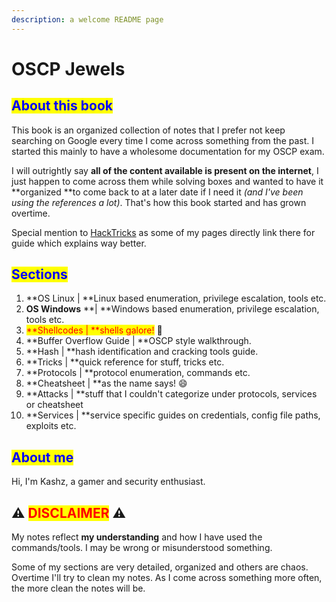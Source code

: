 ```yaml
---
description: a welcome README page
---
```


# OSCP Jewels

## <mark style="color:blue;">About this book</mark>

This book is an organized collection of notes that I prefer not keep searching on Google every time I come across something from the past. I started this mainly to have a wholesome documentation for my OSCP exam.

I will outrightly say **all of the content available is present on the internet**, I just happen to come across them while solving boxes and wanted to have it **organized **to come back to at a later date if I need it _(and I've been using the references a lot)_. That's how this book started and has grown overtime.

Special mention to [HackTricks](https://book.hacktricks.xyz) as some of my pages directly link there for guide which explains way better.

## <mark style="color:blue;">Sections</mark> <mark style="color:green;"></mark>

1. **OS Linux  | **Linux based enumeration, privilege escalation, tools etc.
2. **OS Windows** **| **Windows based enumeration, privilege escalation, tools etc.
3. <mark style="color:red;">**Shellcodes | **</mark><mark style="color:red;">shells galore!</mark> :partying_face:
4. **Buffer Overflow Guide | **OSCP style walkthrough.
5. **Hash | **hash identification and cracking tools guide.
6. **Tricks | **quick reference for stuff, tricks etc.
7. **Protocols | **protocol enumeration, commands etc.
8. **Cheatsheet | **as the name says! :smile:
9. **Attacks | **stuff that I couldn't categorize under protocols, services or cheatsheet
10. **Services | **service specific guides on credentials, config file paths, exploits etc.

## <mark style="color:blue;">About me</mark>

Hi, I'm Kashz, a gamer and security enthusiast. 

## <mark style="color:red;"></mark>:warning: <mark style="color:red;">DISCLAIMER</mark> :warning:<mark style="color:red;"></mark>

My notes reflect **my understanding** and how I have used the commands/tools. I may be wrong or misunderstood something.

Some of my sections are very detailed, organized and others are chaos. Overtime I'll try to clean my notes. As I come across something more often, the more clean the notes will be.
